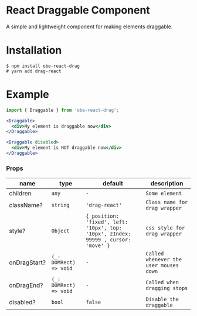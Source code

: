 # React Draggable Component

A simple and lightweight component for making elements draggable.

# Installation

```shell
$ npm install obe-react-drag
# yarn add drag-react
```

# Example

```jsx
import { Draggable } from 'obe-react-drag';

<Draggable>
  <div>My element is draggable now</div>
</Draggable>

<Draggable disabled>
  <div>My element is NOT draggable now</div>
</Draggable>
```

### Props

| name         | type                   | default                                                                            | description                            |
| ------------ | ---------------------- | ---------------------------------------------------------------------------------- | -------------------------------------- |
| children     | `any`                  | `-`                                                                                | `Some element`                         |
| className?   | `string`               | `'drag-react'`                                                                     | `Class name for drag wrapper`          |
| style?       | `Object`               | `{ position: 'fixed', left: '10px', top: '10px', zIndex: 99999 , cursor: 'move' }` | `css style for drag wrapper`           |
| onDragStart? | `(_: DOMRect) => void` | `-`                                                                                | `Called whenever the user mouses down` |
| onDragEnd?   | `(_: DOMRect) => void` | `-`                                                                                | `Called when dragging stops`           |
| disabled?    | `bool`                 | `false`                                                                            | `Disable the draggable`                |
